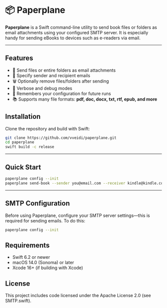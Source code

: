 # 📦 Paperplane

**Paperplane** is a Swift command-line utility to send book files or folders as email attachments using your configured SMTP server. It is especially handy for sending eBooks to devices such as e-readers via email.

---

## Features
- 📎 Send files or entire folders as email attachments
- 📧 Specify sender and recipient emails
- 🗑️ Optionally remove files/folders after sending
- 📝 Verbose and debug modes
- 💾 Remembers your configuration for future runs
- 📚 Supports many file formats: **pdf, doc, docx, txt, rtf, epub, and more**

## Installation

Clone the repository and build with Swift:

```sh
git clone https://github.com/vveidi/paperplane.git
cd paperplane
swift build -c release
```

---

## Quick Start

```sh
paperplane config --init
paperplane send-book --sender you@email.com --receiver kindle@kindle.com --path /path/to/book.epub
```

---

## SMTP Configuration

Before using Paperplane, configure your SMTP server settings—this is required for sending emails.
To do this:

```sh
paperplane config --init
```

## Requirements

- Swift 6.2 or newer
- macOS 14.0 (Sonoma) or later
- Xcode 16+ (if building with Xcode)

## License

This project includes code licensed under the Apache License 2.0 (see SMTP.swift).
